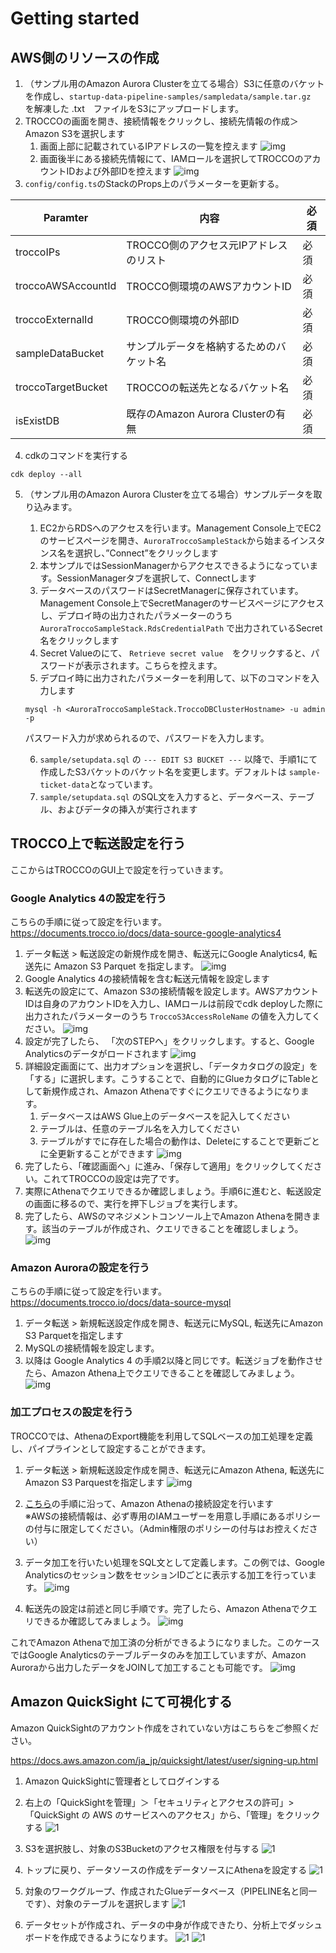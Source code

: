 # Getting started

## AWS側のリソースの作成

1. （サンプル用のAmazon Aurora Clusterを立てる場合）S3に任意のバケットを作成し、`startup-data-pipeline-samples/sampledata/sample.tar.gz`　を解凍した .txt　ファイルをS3にアップロードします。
2. TROCCOの画面を開き、接続情報をクリックし、接続先情報の作成＞Amazon S3を選択します
   1. 画面上部に記載されているIPアドレスの一覧を控えます
   ![img](./image/image1.png)
   2. 画面後半にある接続先情報にて、IAMロールを選択してTROCCOのアカウントIDおよび外部IDを控えます
   ![img](./image/image2.png)
3. `config/config.ts`のStackのProps上のパラメーターを更新する。

|Paramter|内容|必須|
|---|---|---|
|troccoIPs|TROCCO側のアクセス元IPアドレスのリスト|必須|
|troccoAWSAccountId|TROCCO側環境のAWSアカウントID|必須|
|troccoExternalId|TROCCO側環境の外部ID|必須|
|sampleDataBucket|サンプルデータを格納するためのバケット名|必須|
|troccoTargetBucket|TROCCOの転送先となるバケット名|必須|
|isExistDB|既存のAmazon Aurora Clusterの有無|必須|

4. cdkのコマンドを実行する

```
cdk deploy --all
```

5. （サンプル用のAmazon Aurora Clusterを立てる場合）サンプルデータを取り込みます。
   1. EC2からRDSへのアクセスを行います。Management Console上でEC2のサービスページを開き、`AuroraTroccoSampleStack`から始まるインスタンス名を選択し、”Connect”をクリックします
   2. 本サンプルではSessionManagerからアクセスできるようになっています。SessionManagerタブを選択して、Connectします
   3. データベースのパスワードはSecretManagerに保存されています。Management Console上でSecretManagerのサービスページにアクセスし、デプロイ時の出力されたパラメーターのうち `AuroraTroccoSampleStack.RdsCredentialPath` で出力されているSecret名をクリックします
   4. Secret Valueのにて、 `Retrieve secret value`　をクリックすると、パスワードが表示されます。こちらを控えます。
   5. デプロイ時に出力されたパラメーターを利用して、以下のコマンドを入力します 

    ```
    mysql -h <AuroraTroccoSampleStack.TroccoDBClusterHostname> -u admin -p
    ```
    パスワード入力が求められるので、パスワードを入力します。

   6. `sample/setupdata.sql` の `--- EDIT S3 BUCKET ---` 以降で、手順1にて作成したS3バケットのバケット名を変更します。デフォルトは `sample-ticket-data`となっています。
   7. `sample/setupdata.sql` のSQL文を入力すると、データベース、テーブル、およびデータの挿入が実行されます

## TROCCO上で転送設定を行う
ここからはTROCCOのGUI上で設定を行っていきます。

### Google Analytics 4の設定を行う
こちらの手順に従って設定を行います。
https://documents.trocco.io/docs/data-source-google-analytics4

1. データ転送 > 転送設定の新規作成を開き、転送元にGoogle Analytics4, 転送先に Amazon S3 Parquet を指定します。
![img](./image/image3.png)
2. Google Analytics 4の接続情報を含む転送元情報を設定します
3. 転送先の設定にて、Amazon S3の接続情報を設定します。AWSアカウントIDは自身のアカウントIDを入力し、IAMロールは前段でcdk deployした際に出力されたパラメーターのうち `TroccoS3AccessRoleName` の値を入力してください。
![img](./image/image4.png)
4. 設定が完了したら、 「次のSTEPへ」をクリックします。すると、Google Analyticsのデータがロードされます
![img](./image/image5.png)
5. 詳細設定画面にて、出力オプションを選択し、「データカタログの設定」を「する」に選択します。こうすることで、自動的にGlueカタログにTableとして新規作成され、Amazon Athenaですぐにクエリできるようになります。
   1. データベースはAWS Glue上のデータベースを記入してください
   2. テーブルは、任意のテーブル名を入力してください
   3. テーブルがすでに存在した場合の動作は、Deleteにすることで更新ごとに全更新することができます
![img](./image/image6.png)
6. 完了したら、「確認画面へ」に進み、「保存して適用」をクリックしてください。これてTROCCOの設定は完了です。 
7. 実際にAthenaでクエリできるか確認しましょう。手順6に進むと、転送設定の画面に移るので、実行を押下しジョブを実行します。
8. 完了したら、AWSのマネジメントコンソール上でAmazon Athenaを開きます。該当のテーブルが作成され、クエリできることを確認しましょう。
![img](./image/image7.png)

### Amazon Auroraの設定を行う
こちらの手順に従って設定を行います。
https://documents.trocco.io/docs/data-source-mysql

1. データ転送 > 新規転送設定作成を開き、転送元にMySQL, 転送先にAmazon S3 Parquetを指定します
2. MySQLの接続情報を設定します。
3. 以降は Google Analytics 4 の手順2以降と同じです。転送ジョブを動作させたら、Amazon Athena上でクエリできることを確認してみましょう。
![img](./image/image8.png)


### 加工プロセスの設定を行う

TROCCOでは、AthenaのExport機能を利用してSQLベースの加工処理を定義し、パイプラインとして設定することができます。

1. データ転送 >  新規転送設定作成を開き、転送元にAmazon Athena, 転送先にAmazon S3 Parquestを指定します
![img](./image/image9.png)
2. [こちら](https://documents.trocco.io/docs/data-source-athena)の手順に沿って、Amazon Athenaの接続設定を行います  
    ※AWSの接続情報は、必ず専用のIAMユーザーを用意し手順にあるポリシーの付与に限定してください。（Admin権限のポリシーの付与はお控えください）
3. データ加工を行いたい処理をSQL文として定義します。この例では、Google Analyticsのセッション数をセッションIDごとに表示する加工を行っています。
![img](./image/image11.png)

4. 転送先の設定は前述と同じ手順です。完了したら、Amazon Athenaでクエリできるか確認してみましょう。
![img](./image/image10.png)

これでAmazon Athenaで加工済の分析ができるようになりました。このケースではGoogle Analyticsのテーブルデータのみを加工していますが、Amazon Auroraから出力したデータをJOINして加工することも可能です。
![img](./image/image12.png)


## Amazon QuickSight にて可視化する

Amazon QuickSightのアカウント作成をされていない方はこちらをご参照ください。

https://docs.aws.amazon.com/ja_jp/quicksight/latest/user/signing-up.html

1. Amazon QuickSightに管理者としてログインする
2. 右上の「QuickSightを管理」＞「セキュリティとアクセスの許可」> 「QuickSight の AWS のサービスへのアクセス」から、「管理」をクリックする
![1](./image/image13.png)
3. S3を選択肢し、対象のS3Bucketのアクセス権限を付与する
![1](./image/image14.png)
4. トップに戻り、データソースの作成をデータソースにAthenaを設定する
![1](./image/image15.png)
5. 対象のワークグループ、作成されたGlueデータベース（PIPELINE名と同一です）、対象のテーブルを選択します
![1](./image/image16.png)

6. データセットが作成され、データの中身が作成できたり、分析上でダッシュボードを作成できるようになります。
![1](./image/image17.png)
![1](./image/image18.png)